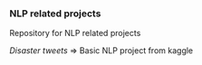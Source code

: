 ### NLP related projects
Repository for NLP related projects

*Disaster tweets* => Basic NLP project from kaggle
